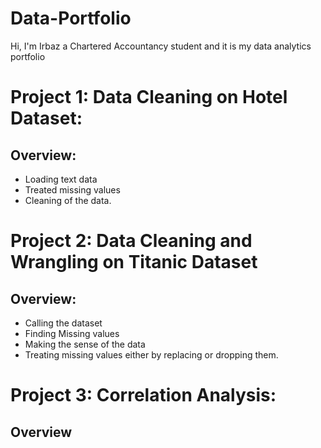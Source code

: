 # Data-Portfolio
Hi, I'm Irbaz a Chartered Accountancy student and it is my data analytics portfolio

# Project 1: Data Cleaning on Hotel Dataset:
## Overview:
- Loading text data
- Treated missing values
- Cleaning of the data.

# Project 2: Data Cleaning and Wrangling on Titanic Dataset
## Overview:
- Calling the dataset
- Finding Missing values
- Making the sense of the data
- Treating missing values either by replacing or dropping them.

# Project 3: Correlation Analysis:
## Overview
